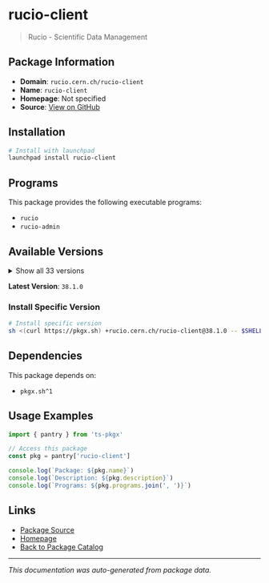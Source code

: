 # rucio-client

> Rucio - Scientific Data Management

## Package Information

- **Domain**: `rucio.cern.ch/rucio-client`
- **Name**: `rucio-client`
- **Homepage**: Not specified
- **Source**: [View on GitHub](https://github.com/pkgxdev/pantry/tree/main/projects/rucio.cern.ch/rucio-client/package.yml)

## Installation

```bash
# Install with launchpad
launchpad install rucio-client
```

## Programs

This package provides the following executable programs:

- `rucio`
- `rucio-admin`

## Available Versions

<details>
<summary>Show all 33 versions</summary>

- `38.1.0`, `38.0.0`, `37.7.1`, `37.7.0`, `37.6.0`
- `37.5.0`, `37.4.0`, `37.3.0`, `37.2.0`, `37.1.0`
- `37.0.0`, `36.5.0`, `36.4.0`, `36.3.0`, `36.2.0`
- `36.1.0`, `35.8.0`, `35.7.0`, `35.6.1`, `35.6.0`
- `35.5.0`, `35.4.1`, `35.4.0`, `35.3.0`, `35.2.1`
- `35.2.0`, `35.1.1`, `35.1.0`, `35.0.1`, `35.0.0`
- `34.6.0`, `34.5.0`, `34.4.3`

</details>

**Latest Version**: `38.1.0`

### Install Specific Version

```bash
# Install specific version
sh <(curl https://pkgx.sh) +rucio.cern.ch/rucio-client@38.1.0 -- $SHELL -i
```

## Dependencies

This package depends on:

- `pkgx.sh^1`

## Usage Examples

```typescript
import { pantry } from 'ts-pkgx'

// Access this package
const pkg = pantry['rucio-client']

console.log(`Package: ${pkg.name}`)
console.log(`Description: ${pkg.description}`)
console.log(`Programs: ${pkg.programs.join(', ')}`)
```

## Links

- [Package Source](https://github.com/pkgxdev/pantry/tree/main/projects/rucio.cern.ch/rucio-client/package.yml)
- [Homepage](#)
- [Back to Package Catalog](../../../package-catalog.md)

---

*This documentation was auto-generated from package data.*
